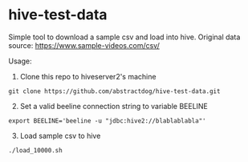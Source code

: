 # hive-test-data

Simple tool to download a sample csv and load into hive.
Original data source: https://www.sample-videos.com/csv/

Usage:
1. Clone this repo to hiveserver2's machine
```
git clone https://github.com/abstractdog/hive-test-data.git
```
2. Set a valid beeline connection string to variable BEELINE
```
export BEELINE='beeline -u "jdbc:hive2://blablablabla"'
```
3. Load sample csv to hive
```
./load_10000.sh
```
